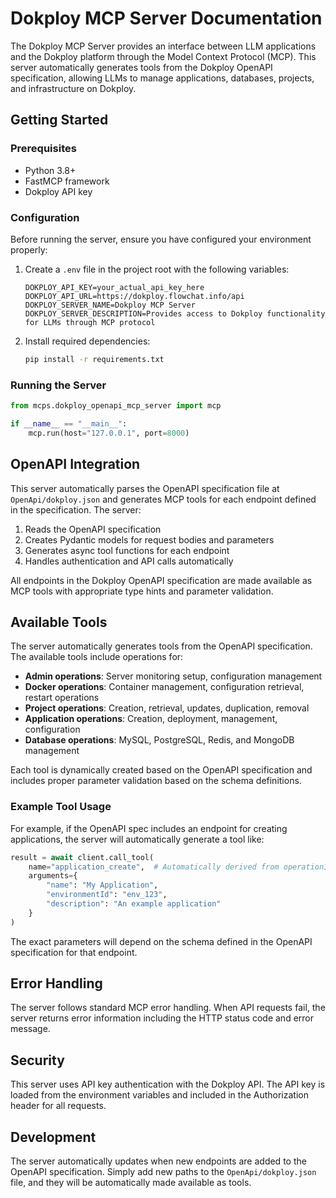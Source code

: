 # Dokploy MCP Server Documentation

The Dokploy MCP Server provides an interface between LLM applications and the Dokploy platform through the Model Context Protocol (MCP). This server automatically generates tools from the Dokploy OpenAPI specification, allowing LLMs to manage applications, databases, projects, and infrastructure on Dokploy.

## Getting Started

### Prerequisites

- Python 3.8+
- FastMCP framework
- Dokploy API key

### Configuration

Before running the server, ensure you have configured your environment properly:

1. Create a `.env` file in the project root with the following variables:
   ```
   DOKPLOY_API_KEY=your_actual_api_key_here
   DOKPLOY_API_URL=https://dokploy.flowchat.info/api
   DOKPLOY_SERVER_NAME=Dokploy MCP Server
   DOKPLOY_SERVER_DESCRIPTION=Provides access to Dokploy functionality for LLMs through MCP protocol
   ```

2. Install required dependencies:
   ```bash
   pip install -r requirements.txt
   ```

### Running the Server

```python
from mcps.dokploy_openapi_mcp_server import mcp

if __name__ == "__main__":
    mcp.run(host="127.0.0.1", port=8000)
```

## OpenAPI Integration

This server automatically parses the OpenAPI specification file at `OpenApi/dokploy.json` and generates MCP tools for each endpoint defined in the specification. The server:

1. Reads the OpenAPI specification
2. Creates Pydantic models for request bodies and parameters
3. Generates async tool functions for each endpoint
4. Handles authentication and API calls automatically

All endpoints in the Dokploy OpenAPI specification are made available as MCP tools with appropriate type hints and parameter validation.

## Available Tools

The server automatically generates tools from the OpenAPI specification. The available tools include operations for:

- **Admin operations**: Server monitoring setup, configuration management
- **Docker operations**: Container management, configuration retrieval, restart operations
- **Project operations**: Creation, retrieval, updates, duplication, removal
- **Application operations**: Creation, deployment, management, configuration
- **Database operations**: MySQL, PostgreSQL, Redis, and MongoDB management

Each tool is dynamically created based on the OpenAPI specification and includes proper parameter validation based on the schema definitions.

### Example Tool Usage

For example, if the OpenAPI spec includes an endpoint for creating applications, the server will automatically generate a tool like:

```python
result = await client.call_tool(
    name="application_create",  # Automatically derived from operationId
    arguments={
        "name": "My Application",
        "environmentId": "env_123",
        "description": "An example application"
    }
)
```

The exact parameters will depend on the schema defined in the OpenAPI specification for that endpoint.

## Error Handling

The server follows standard MCP error handling. When API requests fail, the server returns error information including the HTTP status code and error message.

## Security

This server uses API key authentication with the Dokploy API. The API key is loaded from the environment variables and included in the Authorization header for all requests.

## Development

The server automatically updates when new endpoints are added to the OpenAPI specification. Simply add new paths to the `OpenApi/dokploy.json` file, and they will be automatically made available as tools.